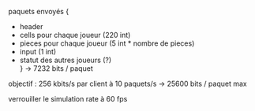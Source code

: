 paquets envoyés {
- header
- cells pour chaque joueur (220 int)
- pieces pour chaque joueur (5 int * nombre de pieces)
- input (1 int)
- statut des autres joueurs (?)\
} -> 7232 bits / paquet

objectif : 256 kbits/s par client à 10 paquets/s
    -> 25600 bits / paquet max 

verrouiller le simulation rate à 60 fps
